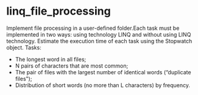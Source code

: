 # linq_file_processing
Implement file processing in a user-defined folder.Each task must be implemented in two ways: using technology
LINQ and without using LINQ technology. Estimate the execution time of each task
using the Stopwatch object.
Tasks:  
- The longest word in all files;
- N pairs of characters that are most common;
- The pair of files with the largest number of identical words (“duplicate files");
- Distribution of short words (no more than L characters) by frequency.
